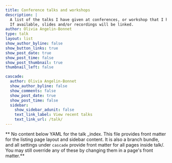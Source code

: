 ```yaml
---
title: Conference talks and workshops
description: |
  A list of the talks I have given at conferences, or workshop that I have taught.
  If available, slides and/or recordings will be linked.
author: Olivia Angelin-Bonnet
type: talk
layout: list
show_author_byline: false
show_button_links: true
show_post_date: true
show_post_time: false
show_post_thumbnail: true
thumbnail_left: false

cascade:
  author: Olivia Angelin-Bonnet
  show_author_byline: false
  show_comments: false
  show_post_date: true
  show_post_time: false
  sidebar:
    show_sidebar_adunit: false
    text_link_label: View recent talks
    text_link_url: /talk/
---
```


** No content below YAML for the talk _index. This file provides front matter for the listing page layout and sidebar content. It is also a branch bundle, and all settings under `cascade` provide front matter for all pages inside talk/. You may still override any of these by changing them in a page's front matter.**
